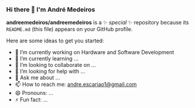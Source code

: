 ### Hi there 👋 I'm André Medeiros


**andreemedeiros/andreemedeiros** is a ✨ _special_ ✨ repository because its `README.md` (this file) appears on your GitHub profile.

Here are some ideas to get you started:

- 🔭 I’m currently working on Hardware and Software Development
- 🌱 I’m currently learning ...
- 👯 I’m looking to collaborate on ...
- 🤔 I’m looking for help with ...
- 💬 Ask me about ...
- 📫 How to reach me: andre.escariao1@gmail.com
- 😄 Pronouns: ...
- ⚡ Fun fact: ...

